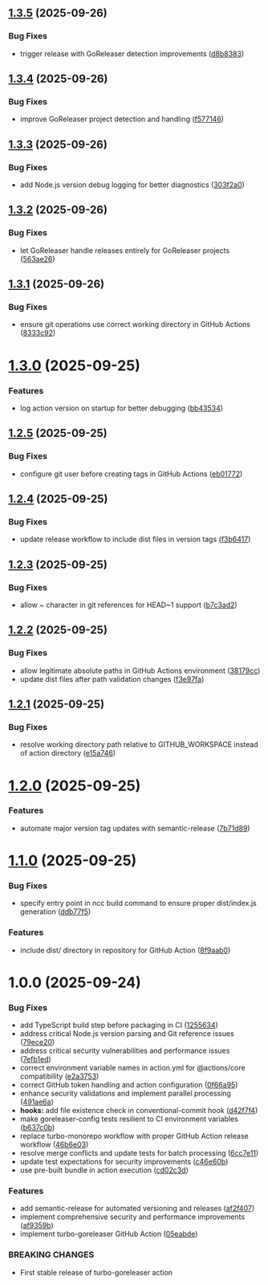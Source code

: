 ## [1.3.5](https://github.com/jameswlane/turbo-goreleaser/compare/v1.3.4...v1.3.5) (2025-09-26)


### Bug Fixes

* trigger release with GoReleaser detection improvements ([d8b8383](https://github.com/jameswlane/turbo-goreleaser/commit/d8b83839b634bd62f3839f46074eb4917391ac36))

## [1.3.4](https://github.com/jameswlane/turbo-goreleaser/compare/v1.3.3...v1.3.4) (2025-09-26)


### Bug Fixes

* improve GoReleaser project detection and handling ([f577146](https://github.com/jameswlane/turbo-goreleaser/commit/f577146350fe25312440897e7d436c7fd1d72cba))

## [1.3.3](https://github.com/jameswlane/turbo-goreleaser/compare/v1.3.2...v1.3.3) (2025-09-26)


### Bug Fixes

* add Node.js version debug logging for better diagnostics ([303f2a0](https://github.com/jameswlane/turbo-goreleaser/commit/303f2a0666f845b6f09c65fa7993fe5cb2f66789))

## [1.3.2](https://github.com/jameswlane/turbo-goreleaser/compare/v1.3.1...v1.3.2) (2025-09-26)


### Bug Fixes

* let GoReleaser handle releases entirely for GoReleaser projects ([563ae26](https://github.com/jameswlane/turbo-goreleaser/commit/563ae2687204ec57c303027342eca4571b9ba7aa))

## [1.3.1](https://github.com/jameswlane/turbo-goreleaser/compare/v1.3.0...v1.3.1) (2025-09-26)


### Bug Fixes

* ensure git operations use correct working directory in GitHub Actions ([8333c92](https://github.com/jameswlane/turbo-goreleaser/commit/8333c923aca2ec918c0e242570eefe9dd80fd47a))

# [1.3.0](https://github.com/jameswlane/turbo-goreleaser/compare/v1.2.5...v1.3.0) (2025-09-25)


### Features

* log action version on startup for better debugging ([bb43534](https://github.com/jameswlane/turbo-goreleaser/commit/bb4353436a5718a35b82504c8f513ce894ca9d34))

## [1.2.5](https://github.com/jameswlane/turbo-goreleaser/compare/v1.2.4...v1.2.5) (2025-09-25)


### Bug Fixes

* configure git user before creating tags in GitHub Actions ([eb01772](https://github.com/jameswlane/turbo-goreleaser/commit/eb01772174cfdaf5b634ac4c81abb88233d43c82))

## [1.2.4](https://github.com/jameswlane/turbo-goreleaser/compare/v1.2.3...v1.2.4) (2025-09-25)


### Bug Fixes

* update release workflow to include dist files in version tags ([f3b6417](https://github.com/jameswlane/turbo-goreleaser/commit/f3b6417877697428b72a64015ed647955e594bcd))

## [1.2.3](https://github.com/jameswlane/turbo-goreleaser/compare/v1.2.2...v1.2.3) (2025-09-25)


### Bug Fixes

* allow ~ character in git references for HEAD~1 support ([b7c3ad2](https://github.com/jameswlane/turbo-goreleaser/commit/b7c3ad2a1db40e0e2f596d5b955304c1c5fae648))

## [1.2.2](https://github.com/jameswlane/turbo-goreleaser/compare/v1.2.1...v1.2.2) (2025-09-25)


### Bug Fixes

* allow legitimate absolute paths in GitHub Actions environment ([38179cc](https://github.com/jameswlane/turbo-goreleaser/commit/38179cc43241367e897cb04b16ef6425f79439a2))
* update dist files after path validation changes ([f3e97fa](https://github.com/jameswlane/turbo-goreleaser/commit/f3e97fa7bdbc0fd21ed7bbce3fa0f7c0f303bd83))

## [1.2.1](https://github.com/jameswlane/turbo-goreleaser/compare/v1.2.0...v1.2.1) (2025-09-25)


### Bug Fixes

* resolve working directory path relative to GITHUB_WORKSPACE instead of action directory ([e15a746](https://github.com/jameswlane/turbo-goreleaser/commit/e15a74660a4473bf78b9f50772942def28dee569))

# [1.2.0](https://github.com/jameswlane/turbo-goreleaser/compare/v1.1.0...v1.2.0) (2025-09-25)


### Features

* automate major version tag updates with semantic-release ([7b71d89](https://github.com/jameswlane/turbo-goreleaser/commit/7b71d89f903948d6dc6421730999ab48c5473fbc))

# [1.1.0](https://github.com/jameswlane/turbo-goreleaser/compare/v1.0.0...v1.1.0) (2025-09-25)


### Bug Fixes

* specify entry point in ncc build command to ensure proper dist/index.js generation ([ddb77f5](https://github.com/jameswlane/turbo-goreleaser/commit/ddb77f57af3cbf679988f7eef6f28ba4219da1b4))


### Features

* include dist/ directory in repository for GitHub Action ([8f9aab0](https://github.com/jameswlane/turbo-goreleaser/commit/8f9aab055aef4364b789161c11faf10137cc41f4))

# 1.0.0 (2025-09-24)


### Bug Fixes

* add TypeScript build step before packaging in CI ([1255634](https://github.com/jameswlane/turbo-goreleaser/commit/1255634bae7f75c18bdebaaa582c9651e55a5b09))
* address critical Node.js version parsing and Git reference issues ([79ece20](https://github.com/jameswlane/turbo-goreleaser/commit/79ece2063d87f3f017d4f9542959b088b08b696b))
* address critical security vulnerabilities and performance issues ([7efb1ed](https://github.com/jameswlane/turbo-goreleaser/commit/7efb1ed76a107c775ebfbb099d0ccda9add52a31))
* correct environment variable names in action.yml for @actions/core compatibility ([e2a3753](https://github.com/jameswlane/turbo-goreleaser/commit/e2a37531aee5b4027d3f4e7d87e1ea5a548ad4f9))
* correct GitHub token handling and action configuration ([0f66a95](https://github.com/jameswlane/turbo-goreleaser/commit/0f66a959ebd2822f80daa5ea3739dd46c17b35f5))
* enhance security validations and implement parallel processing ([491ae6a](https://github.com/jameswlane/turbo-goreleaser/commit/491ae6aff181f0128ed2206b4b61a4e9b79fe7ff))
* **hooks:** add file existence check in conventional-commit hook ([d42f7f4](https://github.com/jameswlane/turbo-goreleaser/commit/d42f7f4c7a2ff27025379ac447408d77fe202c88))
* make goreleaser-config tests resilient to CI environment variables ([b637c0b](https://github.com/jameswlane/turbo-goreleaser/commit/b637c0bd3c1fb45fc08de3249ea247a082538aff))
* replace turbo-monorepo workflow with proper GitHub Action release workflow ([46b6e03](https://github.com/jameswlane/turbo-goreleaser/commit/46b6e037ddd3167c42fbd0bf168e73ff2841f590))
* resolve merge conflicts and update tests for batch processing ([6cc7e11](https://github.com/jameswlane/turbo-goreleaser/commit/6cc7e11652d608644c7eaaa01881f1d51b78696e))
* update test expectations for security improvements ([c46e60b](https://github.com/jameswlane/turbo-goreleaser/commit/c46e60bd1478ff52c697f5fd96a2a904afcef9aa))
* use pre-built bundle in action execution ([cd02c3d](https://github.com/jameswlane/turbo-goreleaser/commit/cd02c3db230b3c3e0e425e6ed48a8af3b4021cdd))


### Features

* add semantic-release for automated versioning and releases ([af2f407](https://github.com/jameswlane/turbo-goreleaser/commit/af2f407a20a76b368bf2b6303f1798b6f3970722))
* implement comprehensive security and performance improvements ([af9359b](https://github.com/jameswlane/turbo-goreleaser/commit/af9359beb07f87ba6b59a94c5ac08400c9b94930))
* implement turbo-goreleaser GitHub Action ([05eabde](https://github.com/jameswlane/turbo-goreleaser/commit/05eabde64250491f042f57b180bae1ef628f12e4))


### BREAKING CHANGES

* First stable release of turbo-goreleaser action
